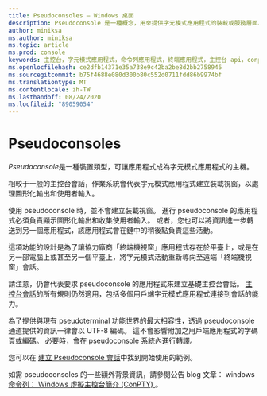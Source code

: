 ```yaml
---
title: Pseudoconsoles – Windows 桌面
description: Pseudoconsole 是一種概念，用來提供字元模式應用程式的裝載或服務層面。
author: miniksa
ms.author: miniksa
ms.topic: article
ms.prod: console
keywords: 主控台，字元模式應用程式，命令列應用程式，終端應用程式，主控台 api，conpty，pseudoconsole
ms.openlocfilehash: ce2dfb14371e35a738e9c42ba2be8d2bb2758946
ms.sourcegitcommit: b75f4688e080d300b80c552d0711fdd86b9974bf
ms.translationtype: MT
ms.contentlocale: zh-TW
ms.lasthandoff: 08/24/2020
ms.locfileid: "89059054"
---
```

# <a name="pseudoconsoles"></a>Pseudoconsoles

*Pseudoconsole*是一種裝置類型，可讓應用程式成為字元模式應用程式的主機。 

相較于一般的主控台會話，作業系統會代表字元模式應用程式建立裝載視窗，以處理圖形化輸出和使用者輸入。

使用 pseudoconsole 時，並不會建立裝載視窗。 進行 pseudoconsole 的應用程式必須負責顯示圖形化輸出和收集使用者輸入。 或者，您也可以將資訊進一步轉送到另一個應用程式，該應用程式會在鏈中的稍後點負責這些活動。

這項功能的設計是為了讓協力廠商「終端機視窗」應用程式存在於平臺上，或是在另一部電腦上或甚至另一個平臺上，將字元模式活動重新導向至遠端「終端機視窗」會話。

請注意，仍會代表要求 pseudoconsole 的應用程式來建立基礎主控台會話。 [主控台會話](consoles.md)的所有規則仍然適用，包括多個用戶端字元模式應用程式連接到會話的能力。

為了提供與現有 pseudoterminal 功能世界的最大相容性，透過 pseudoconsole 通道提供的資訊一律會以 UTF-8 編碼。 這不會影響附加之用戶端應用程式的字碼頁或編碼。 必要時，會在 pseudoconsole 系統內進行轉譯。

您可以在 [建立 Pseudoconsole 會話](creating-a-pseudoconsole-session.md)中找到開始使用的範例。

如需 pseudoconsoles 的一些額外背景資訊，請參閱公告 blog 文章： windows [命令列： Windows 虛擬主控台簡介 (ConPTY) ](https://blogs.msdn.microsoft.com/commandline/2018/08/02/windows-command-line-introducing-the-windows-pseudo-console-conpty/)。
